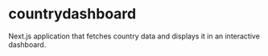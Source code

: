 # countrydashboard
Next.js application that fetches country data and displays it in an interactive dashboard.
